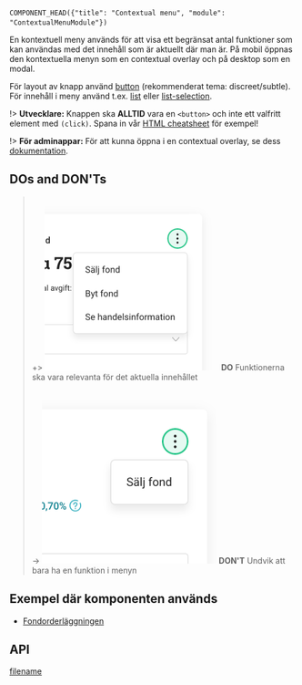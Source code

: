 `COMPONENT_HEAD({"title": "Contextual menu", "module": "ContextualMenuModule"})`



En kontextuell meny används för att visa ett begränsat antal funktioner som kan användas med det innehåll som är aktuellt där man är. På mobil öppnas den kontextuella menyn som en contextual overlay och på desktop som en modal. 

För layout av knapp använd [button](button) (rekommenderat tema: discreet/subtle). För innehåll i meny använd t.ex. [list](list) eller [list-selection](aza-list-selection).

!> **Utvecklare:** Knappen ska **ALLTID** vara en `<button>` och inte ett valfritt element med `(click)`. Spana in vår [HTML cheatsheet](../guidelines/accessibility-html-cheatsheet) för exempel!

!> **För adminappar:** För att kunna öppna i en contextual overlay, se dess [dokumentation](./contextual-overlay.md).


<div class="component-example-container" data-height="phone" data-width="phone" data-example-path="_example-displayer/#/example/contextual-menu/basexempel"></div>

<div class="component-example-container" data-height="300" data-example-path="_example-displayer/#/example/contextual-menu/ikon-knapp"></div>


## DOs and DON'Ts

> +> ![DO](/docs/_media/components/contextual_menu_do.png)
> **DO** Funktionerna ska vara relevanta för det aktuella innehållet
>
> -> ![DON'T](/docs/_media/components/contextual_menu_dont.png)
> **DON'T** Undvik att bara ha en funktion i menyn

<!-- Jag förstår inte vad dessa betyder?
## Kombinationer (Illustrera med tre bilder?)

### Med rubrik
Exempel finns på nya innehavsvyn
### Med ikon
Exempel finns på nya kontoöversikten
### Med sektioner
Exempel finns på nya kontoöversikten

-->

## Exempel där komponenten används
* [Fondorderläggningen](https://www.avanza.se/handla/fonder.html/kop/788394/avanza-auto-6)

## API
<div class="component-library-api" data-components="contextual-menu, contextual-menu-item"></div>



[filename](includes/_componentFooter.md ':include')
